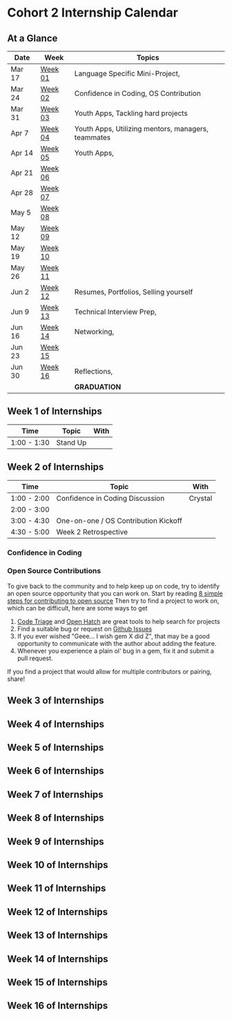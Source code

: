 # Cohort 2 Internship Calendar

## At a Glance

Date    | Week                                | Topics
--------|-------------------------------------|-----------------------------
Mar 17  | [Week 01](#week-1-of-internships)   | Language Specific Mini-Project,
Mar 24  | [Week 02](#week-2-of-internships)   | Confidence in Coding, OS Contribution
Mar 31  | [Week 03](#week-3-of-internships)   | Youth Apps, Tackling hard projects
Apr 7   | [Week 04](#week-4-of-internships)   | Youth Apps, Utilizing mentors, managers, teammates
Apr 14  | [Week 05](#week-5-of-internships)   | Youth Apps,
Apr 21  | [Week 06](#week-6-of-internships)   |
Apr 28  | [Week 07](#week-7-of-internships)   |
May 5   | [Week 08](#week-8-of-internships)   |
May 12  | [Week 09](#week-9-of-internships)   |
May 19  | [Week 10](#week-10-of-internships)  |
May 26  | [Week 11](#week-11-of-internships)  |
Jun 2   | [Week 12](#week-12-of-internships)  | Resumes, Portfolios, Selling yourself
Jun 9   | [Week 13](#week-13-of-internships)  | Technical Interview Prep,
Jun 16  | [Week 14](#week-14-of-internships)  | Networking,
Jun 23  | [Week 15](#week-15-of-internships)  |
Jun 30  | [Week 16](#week-16-of-internships)  | Reflections,
        |                                     | **GRADUATION**

## Week 1 of Internships

| Time       | Topic                                    | With
|------------|------------------------------------------|----------
1:00 - 1:30  | Stand Up                                 |

## Week 2 of Internships

| Time       | Topic                                    | With
|------------|------------------------------------------|----------
1:00 - 2:00  | Confidence in Coding Discussion          | Crystal
2:00 - 3:00  |                                          |
3:00 - 4:30  | One-on-one / OS Contribution Kickoff     |
4:30 - 5:00  | Week 2 Retrospective                     |

### Confidence in Coding



### Open Source Contributions

To give back to the community and to help keep up on code, try to identify an open
source opportunity that you can work on. Start by reading
[8 simple steps for contributing to open source](http://www.sitepoint.com/8-simple-steps-for-contributing-to-open-source/)
Then try to find a project to work on, which can be difficult, here are some ways to get

1. [Code Triage](http://www.codetriage.com/) and [Open Hatch](https://openhatch.org) are great tools to help search for projects
2. Find a suitable bug or request on [Github Issues](https://github.com/blog/831-issues-2)
3. If you ever wished "Geee... I wish gem X did Z", that may be a good opportunity to communicate with the author about adding the feature.
4. Whenever you experience a plain ol' bug in a gem, fix it and submit a pull request.

If you find a project that would allow for multiple contributors or pairing, share!

## Week 3 of Internships


## Week 4 of Internships


## Week 5 of Internships


## Week 6 of Internships


## Week 7 of Internships


## Week 8 of Internships


## Week 9 of Internships


## Week 10 of Internships


## Week 11 of Internships


## Week 12 of Internships


## Week 13 of Internships


## Week 14 of Internships


## Week 15 of Internships


## Week 16 of Internships
